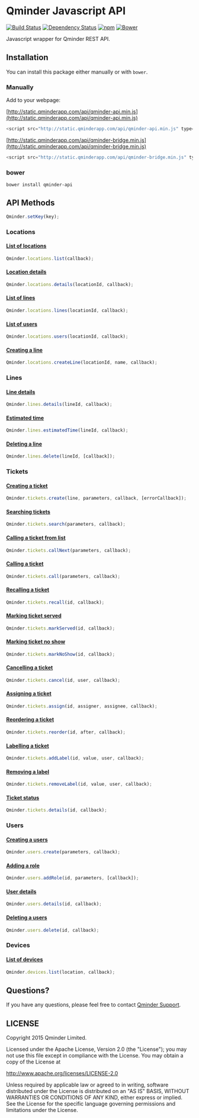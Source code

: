 # Qminder Javascript API
[![Build Status](https://travis-ci.org/Qminder/javascript-api.svg?branch=master)](https://travis-ci.org/Qminder/javascript-api) [![Dependency Status](https://gemnasium.com/Qminder/qminder-api.svg)](https://gemnasium.com/Qminder/qminder-api)
[![npm](https://img.shields.io/npm/v/qminder-api.svg)](https://www.npmjs.com/package/qminder-api)
[![Bower](https://img.shields.io/bower/v/qminder-api.svg)](http://bower.io/search/?q=qminder-api)

Javascript wrapper for Qminder REST API.

## Installation

You can install this package either manually or with `bower`.

### Manually

Add to your webpage:

[http://static.qminderapp.com/api/qminder-api.min.js](http://static.qminderapp.com/api/qminder-api.min.js)
```js
<script src="http://static.qminderapp.com/api/qminder-api.min.js" type="text/javascript"></script>
```

[http://static.qminderapp.com/api/qminder-bridge.min.js](http://static.qminderapp.com/api/qminder-bridge.min.js)
```js
<script src="http://static.qminderapp.com/api/qminder-bridge.min.js" type="text/javascript"></script>
```

### bower

```shell
bower install qminder-api
```

## API Methods

```js
Qminder.setKey(key);
```

### Locations

#### [List of locations](http://www.qminderapp.com/docs/api/locations/#list)
```js
Qminder.locations.list(callback);
```

#### [Location details](http://www.qminderapp.com/docs/api/locations/#details)
```js
Qminder.locations.details(locationId, callback);
```

#### [List of lines](http://www.qminderapp.com/docs/api/locations/#lines)
```js
Qminder.locations.lines(locationId, callback);
```

#### [List of users](http://www.qminderapp.com/docs/api/locations/#users)
```js
Qminder.locations.users(locationId, callback);
```

#### [Creating a line](http://www.qminderapp.com/docs/api/locations/#newline)
```js
Qminder.locations.createLine(locationId, name, callback);
```

### Lines

#### [Line details](http://www.qminderapp.com/docs/api/lines/#details)
```js
Qminder.lines.details(lineId, callback);
```

#### [Estimated time](http://www.qminderapp.com/docs/api/lines/#estimated-time-of-service)
```js
Qminder.lines.estimatedTime(lineId, callback);
```

#### [Deleting a line](http://www.qminderapp.com/docs/api/lines/#deleting)
```js
Qminder.lines.delete(lineId, [callback]);
```


### Tickets

#### [Creating a ticket](http://www.qminderapp.com/docs/api/tickets/#creating)
```js
Qminder.tickets.create(line, parameters, callback, [errorCallback]);
```

#### [Searching tickets](http://www.qminderapp.com/docs/api/tickets/#search)
```js
Qminder.tickets.search(parameters, callback);
```

#### [Calling a ticket from list](http://qminderapp.com/docs/api/tickets/#calling-from-list)
```js
Qminder.tickets.callNext(parameters, callback);
```

#### [Calling a ticket](http://www.qminderapp.com/docs/api/tickets/#calling)
```js
Qminder.tickets.call(parameters, callback);
```

#### [Recalling a ticket](http://qminderapp.com/docs/api/tickets/#recalling)
```js
Qminder.tickets.recall(id, callback);
```

#### [Marking ticket served](http://qminderapp.com/docs/api/tickets/#marking-served)
```js
Qminder.tickets.markServed(id, callback);
```

#### [Marking ticket no show](http://qminderapp.com/docs/api/tickets/#marking-noshow)
```js
Qminder.tickets.markNoShow(id, callback);
```

#### [Cancelling a ticket](http://qminderapp.com/docs/api/tickets/#cancelling)
```js
Qminder.tickets.cancel(id, user, callback);
```

#### [Assigning a ticket](http://qminderapp.com/docs/api/tickets/#assigning)
```js
Qminder.tickets.assign(id, assigner, assignee, callback);
```

#### [Reordering a ticket](http://qminderapp.com/docs/api/tickets/#reordering)
```js
Qminder.tickets.reorder(id, after, callback);
```

#### [Labelling a ticket](http://qminderapp.com/docs/api/tickets/#labelling)
```js
Qminder.tickets.addLabel(id, value, user, callback);
```

#### [Removing a label](http://qminderapp.com/docs/api/tickets/#removing-label)
```js
Qminder.tickets.removeLabel(id, value, user, callback);
```

#### [Ticket status](http://www.qminderapp.com/docs/api/tickets/#status)
```js
Qminder.tickets.details(id, callback);
```

### Users

#### [Creating a users](http://www.qminderapp.com/docs/api/users/#creating)
```js
Qminder.users.create(parameters, callback);
```

#### [Adding a role](http://www.qminderapp.com/docs/api/users/#adding-role)
```js
Qminder.users.addRole(id, parameters, [callback]);
```

#### [User details](http://qminderapp.com/docs/api/users/#details)
```js
Qminder.users.details(id, callback);
```

#### [Deleting a users](http://qminderapp.com/docs/api/users/#deleting)
```js
Qminder.users.delete(id, callback);
```

### Devices

#### [List of devices](http://qminderapp.com/docs/api/devices/)
```js
Qminder.devices.list(location, callback);
```

## Questions?

If you have any questions, please feel free to contact
[Qminder Support](mailto:support@qminderapp.com).


## LICENSE

Copyright 2015 Qminder Limited.

Licensed under the Apache License, Version 2.0 (the "License");
you may not use this file except in compliance with the License.
You may obtain a copy of the License at

<http://www.apache.org/licenses/LICENSE-2.0>

Unless required by applicable law or agreed to in writing, software
distributed under the License is distributed on an "AS IS" BASIS,
WITHOUT WARRANTIES OR CONDITIONS OF ANY KIND, either express or implied.
See the License for the specific language governing permissions and
limitations under the License.
